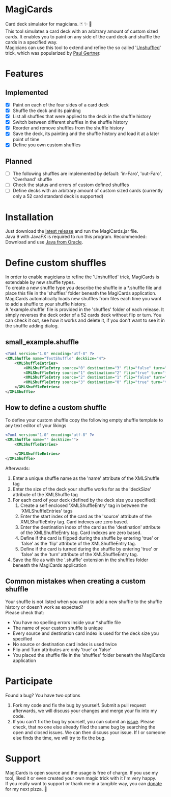 # MagiCards
Card deck simulator for magicians. :black_joker: :sparkles: :tada:  
This tool simulates a card deck with an arbitrary amount of custom sized cards. It enables you to paint on any side of the card deck and shuffle the cards in a specified way.  
Magicians can use this tool to extend and refine the so called '[Unshuffled](http://geniimagazine.com/magicpedia/Unshuffled)' trick, which was popularized by [Paul Gertner](http://gertner.com/).

# Features
## Implemented
- [x] Paint on each of the four sides of a card deck
- [x] Shuffle the deck and its painting
- [x] List all shuffles that were applied to the deck in the shuffle history
- [x] Switch between different shuffles in the shuffle history
- [x] Reorder and remove shuffles from the shuffle history
- [x] Save the deck, its painting and the shuffle history and load it at a later point of time
- [x] Define you own custom shuffles
## Planned
- [ ] The following shuffles are implemented by default: 'in-Faro', 'out-Faro', 'Overhand' shuffle
- [ ] Check the status and errors of custom defined shuffles
- [ ] Define decks with an arbitrary amount of custom sized cards (currently only a 52 card standard deck is supported)

# Installation
Just download the [latest release](https://github.com/ZickZakk/MagiCards/releases/latest) and run the MagiCards.jar file.  
Java 9 with JavaFX is required to run this program. Recommended: Download and use [Java from Oracle](http://www.oracle.com/technetwork/java/javase/downloads/jre9-downloads-3848532.html).

# Define custom shuffles
In order to enable magicians to refine the 'Unshuffled' trick, MagiCards is extendable by new shuffle types.  
To create a new shuffle type you describe the shuffle in a *.shuffle file and place this file in the 'shuffles' folder beneath the MagiCards application. MagiCards automatically loads new shuffles from files each time you want to add a shuffle to your shuffle history.  
A 'example.shuffle' file is provided in the 'shuffles' folder of each release. It simply reverses the deck order of a 52 cards deck without flip or turn. You can check it out, see how it works and delete it, if you don't want to see it in the shuffle adding dialog.

## small_example.shuffle
```xml
<?xml version="1.0" encoding="utf-8" ?>
<XMLShuffle name="TestShuffle" deckSize="4">
    <XMLShuffleEntries>
        <XMLShuffleEntry source="0" destination="3" flip="false" turn="false"/>
        <XMLShuffleEntry source="1" destination="2" flip="true" turn="false"/>
        <XMLShuffleEntry source="2" destination="1" flip="false" turn="true"/>
        <XMLShuffleEntry source="3" destination="0" flip="true" turn="true"/>
    </XMLShuffleEntries>
</XMLShuffle>
```
## How to define a custom shuffle
To define your custom shuffle copy the following empty shuffle template to any text editor of your likings 
```xml
<?xml version="1.0" encoding="utf-8" ?>
<XMLShuffle name="" deckSize="">
    <XMLShuffleEntries>
        
    </XMLShuffleEntries>
</XMLShuffle>
```  
Afterwards:
1. Enter a unique shuffle name as the 'name' attribute of the XMLShuffle tag
1. Enter the size of the deck your shuffle works for as the 'deckSize' attribute of the XMLShuffle tag
1. For each card of your deck (defined by the deck size you specified):
   1. Create a self enclosed 'XMLShuffleEntry' tag in between the 'XMLShuffleEntries' tags 
   1. Enter the start index of the card as the 'source' attribute of the XMLShuffleEntry tag. Card indexes are zero based.
   1. Enter the destination index of the card as the 'destination' attribute of the XMLShuffleEntry tag. Card indexes are zero based.
   1. Define if the card is flipped during the shuffle by entering 'true' or 'false' as the 'flip' attribute of the XMLShuffleEntry tag.
   1. Define if the card is turned during the shuffle by entering 'true' or 'false' as the 'turn' attribute of the XMLShuffleEntry tag.
1. Save the file as with the '.shuffle' extension in the shuffles folder beneath the MagiCards application
   
## Common mistakes when creating a custom shuffle
Your shuffle is not listed when you want to add a new shuffle to the shuffle history or doesn't work as expected?  
Please check that:  
- You have no spelling errors inside your *.shuffle file
- The name of your custom shuffle is unique
- Every source and destination card index is used for the deck size you specified
- No source or destination card index is used twice
- Flip and Turn attributes are only 'true' or 'false'
- You placed the shuffle file in the 'shuffles' folder beneath the MagiCards application

# Participate
Found a bug? You have two options  
1. Fork my code and fix the bug by yourself. Submit a pull request afterwards, we will discuss your changes and merge your fix into my code.
2. If you can't fix the bug by yourself, you can submit an [issue](https://github.com/ZickZakk/MagiCards/issues). Please check, that no one else already filed the same bug by searching the open and closed issues. We can then discuss your issue. If I or someone else finds the time, we will try to fix the bug.

# Support
MagiCards is open source and the usage is free of charge. If you use my tool, liked it or even created your own magic trick with it I'm very happy.  
If you really want to support or thank me in a tangible way, you can [donate](https://www.paypal.com/cgi-bin/webscr?cmd=_s-xclick&hosted_button_id=ZM2L9MRB9VTSJ) for my next pizza. :pizza:
